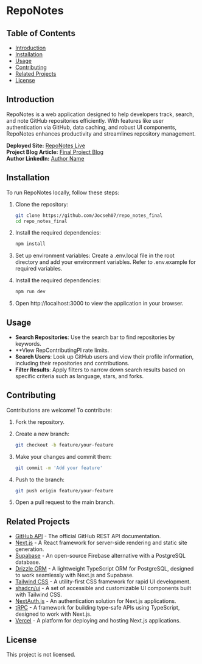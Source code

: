 # RepoNotes

## Table of Contents

- [Introduction](#-introduction)
- [Installation](#-installation)
- [Usage](#-usage)
- [Contributing](#-contributing)
- [Related Projects](#-related-projects)
- [License](#-license)

## Introduction

RepoNotes is a web application designed to help developers track, search, and note GitHub repositories efficiently. With features like user authentication via GitHub, data caching, and robust UI components, RepoNotes enhances productivity and streamlines repository management.

**Deployed Site:** [RepoNotes Live](https://repo-notes-final.vercel.app/)  
**Project Blog Article:** [Final Project Blog](https://your-blog-article-link.com)  
**Author LinkedIn:** [Author Name](https://www.linkedin.com/in/your-linkedin-profile)

## Installation

To run RepoNotes locally, follow these steps:

1. Clone the repository:

   ```sh
   git clone https://github.com/Jocseh07/repo_notes_final
   cd repo_notes_final
   ```

2. Install the required dependencies:

   ```sh
   npm install
   ```

3. Set up environment variables:
   Create a .env.local file in the root directory and add your environment variables. Refer to .env.example for required variables.

4. Install the required dependencies:

   ```sh
   npm run dev
   ```

5. Open http://localhost:3000 to view the application in your browser.

## Usage

- **Search Repositories**: Use the search bar to find repositories by keywords.
- \*\*View RepContributingPI rate limits.
- **Search Users**: Look up GitHub users and view their profile information, including their repositories and contributions.
- **Filter Results**: Apply filters to narrow down search results based on specific criteria such as language, stars, and forks.

## Contributing

Contributions are welcome! To contribute:

1. Fork the repository.
2. Create a new branch:

   ```sh
   git checkout -b feature/your-feature
   ```

3. Make your changes and commit them:

   ```sh
   git commit -m 'Add your feature'
   ```

4. Push to the branch:

   ```sh
   git push origin feature/your-feature
   ```

5. Open a pull request to the main branch.

## Related Projects

- [GitHub API](https://docs.github.com/en/rest) - The official GitHub REST API documentation.
- [Next.js](https://nextjs.org/) - A React framework for server-side rendering and static site generation.
- [Supabase](https://supabase.io/) - An open-source Firebase alternative with a PostgreSQL database.
- [Drizzle ORM](https://drizzle-orm.vercel.app/) - A lightweight TypeScript ORM for PostgreSQL, designed to work seamlessly with Next.js and Supabase.
- [Tailwind CSS](https://tailwindcss.com/) - A utility-first CSS framework for rapid UI development.
- [shadcn/ui](https://github.com/shadcn/ui) - A set of accessible and customizable UI components built with Tailwind CSS.
- [NextAuth.js](https://next-auth.js.org/) - An authentication solution for Next.js applications.
- [tRPC](https://trpc.io/) - A framework for building type-safe APIs using TypeScript, designed to work with Next.js.
- [Vercel](https://vercel.com/) - A platform for deploying and hosting Next.js applications.

## License

This project is not licensed.
